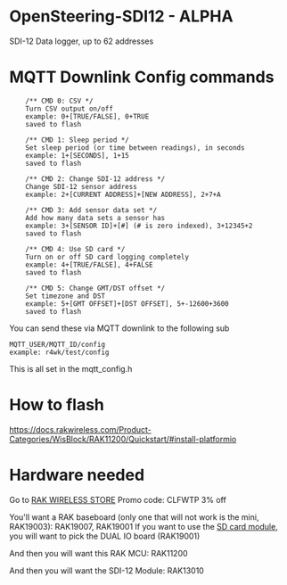 # OpenSteering-SDI12 - ALPHA
SDI-12 Data logger, up to 62 addresses

# MQTT Downlink Config commands

        /** CMD 0: CSV */
        Turn CSV output on/off
        example: 0+[TRUE/FALSE], 0+TRUE
        saved to flash
        
        /** CMD 1: Sleep period */
        Set sleep period (or time between readings), in seconds
        example: 1+[SECONDS], 1+15
        saved to flash
        
        /** CMD 2: Change SDI-12 address */
        Change SDI-12 sensor address
        example: 2+[CURRENT ADDRESS]+[NEW ADDRESS], 2+7+A
        
        /** CMD 3: Add sensor data set */
        Add how many data sets a sensor has
        example: 3+[SENSOR ID]+[#] (# is zero indexed), 3+12345+2
        saved to flash
        
        /** CMD 4: Use SD card */
        Turn on or off SD card logging completely
        example: 4+[TRUE/FALSE], 4+FALSE
        saved to flash

        /** CMD 5: Change GMT/DST offset */
        Set timezone and DST
        example: 5+[GMT OFFSET]+[DST OFFSET], 5+-12600+3600
        saved to flash

You can send these via MQTT downlink to the following sub
  
    MQTT_USER/MQTT_ID/config
    example: r4wk/test/config

This is all set in the mqtt_config.h

# How to flash
https://docs.rakwireless.com/Product-Categories/WisBlock/RAK11200/Quickstart/#install-platformio

# Hardware needed

Go to [RAK WIRELESS STORE](https://rakwireless.kckb.st/f4cc11c3)
Promo code: CLFWTP 3% off

You'll want a RAK baseboard (only one that will not work is the mini, RAK19003): RAK19007, RAK19001
If you want to use the [SD card module](https://www.adafruit.com/product/4682), you will want to pick the DUAL IO board (RAK19001)

And then you will want this RAK MCU: RAK11200

And then you will want the SDI-12 Module: RAK13010
